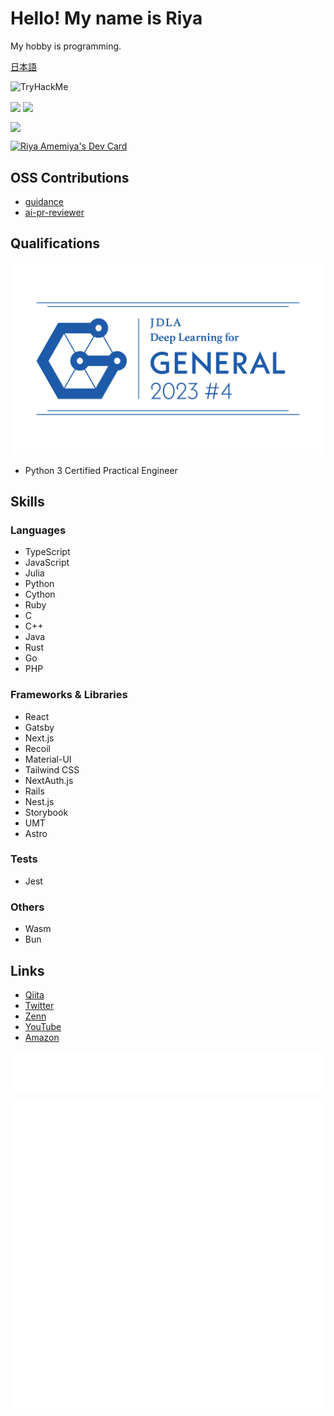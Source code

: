 # Hello! My name is Riya

My hobby is programming.

[日本語](./README.md)

<img src="https://tryhackme-badges.s3.amazonaws.com/riyaamemiya.png" alt="TryHackMe">

<p align="left">
    <img align="center" height="150px" src="https://github-readme-stats.vercel.app/api/top-langs/?username=riya-amemiya&hide=css,scss,makefile,html&layout=compact" />
    <img align="center" height="150px" src="https://github-readme-stats.vercel.app/api?username=riya-amemiya&count_private=true&show_icons=true" />
</p>

<img align="center" height="500px" src="https://wakatime.com/share/@riya_amemiya/4605e65f-821f-4cc1-9b30-7f13f7c356d9.svg" />

<a href="https://app.daily.dev/riyaamemiya"><img src="https://api.daily.dev/devcards/e0b649ca9e13408099f4eea5648c7cd5.png?r=5pg" width="400" alt="Riya Amemiya's Dev Card"/></a>

## OSS Contributions

+ [guidance](https://github.com/guidance-ai/guidance)
+ [ai-pr-reviewer](https://github.com/coderabbitai/ai-pr-reviewer)

## Qualifications

![G検定](/img/general2023_4_regular.png)

+ Python 3 Certified Practical Engineer

## Skills

### Languages

+ TypeScript
+ JavaScript
+ Julia
+ Python
+ Cython
+ Ruby
+ C
+ C++
+ Java
+ Rust
+ Go
+ PHP

### Frameworks & Libraries

+ React
+ Gatsby
+ Next.js
+ Recoil
+ Material-UI
+ Tailwind CSS
+ NextAuth.js
+ Rails
+ Nest.js
+ Storybook
+ UMT
+ Astro

### Tests

+ Jest

### Others

+ Wasm
+ Bun

## Links

+ [Qiita](https://qiita.com/Riya-oshaburikitchin)
+ [Twitter](https://twitter.com/Riya31377928)
+ [Zenn](https://zenn.dev/riya_amemiya)
+ [YouTube](https://www.youtube.com/channel/UCzww3KRaSOy7CpWWRXREv1g)
+ [Amazon](https://www.amazon.jp/hz/wishlist/ls/2TJIXKMK13CIJ?ref_=wl_share)

![Metrics](https://github.com/riya-amemiya/riya-amemiya/blob/main/metrics.plugin.skyline.svg)

![Metrics](https://github.com/riya-amemiya/riya-amemiya/blob/main/metrics.plugin.calendar.full.svg)
